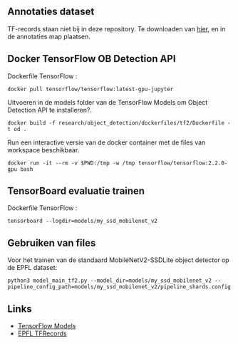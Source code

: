 
<!--- 
Hoofdtitel
==========

Requirements 
------------ 
Tensorflow 2.5
Python 3.8
Cuda 11.3
CuDNN = 8

--->


Annotaties dataset
------------------
TF-records staan niet bij in deze repository. Te downloaden van [hier](https://drive.google.com/drive/folders/148Ss13RS61af6KCZPEoF1SHUKJAEiDz9?usp=sharing), en in de annotaties map plaatsen.



Docker TensorFlow OB Detection API
----------------------------------
Dockerfile TensorFlow :
```
docker pull tensorflow/tensorflow:latest-gpu-jupyter
```

Uitvoeren in de models folder van de TensorFlow Models om Object Detection API te installeren?.
```
docker build -f research/object_detection/dockerfiles/tf2/Dockerfile -t od .
```

Run een interactive versie van de docker container met de files van workspace beschikbaar.
```
docker run -it --rm -v $PWD:/tmp -w /tmp tensorflow/tensorflow:2.2.0-gpu bash
```

TensorBoard evaluatie trainen
----------------------------------
Dockerfile TensorFlow :
```
tensorboard --logdir=models/my_ssd_mobilenet_v2
```

Gebruiken van files
-------------------
Voor het trainen van de standaard MobileNetV2-SSDLite object detector op de EPFL dataset: 

```
python3 model_main_tf2.py --model_dir=models/my_ssd_mobilenet_v2 --pipeline_config_path=models/my_ssd_mobilenet_v2/pipeline_shards.config
```

Links
-----
* [TensorFlow Models](https://github.com/tensorflow/models)
* [EPFL TFRecords](https://drive.google.com/drive/folders/148Ss13RS61af6KCZPEoF1SHUKJAEiDz9?usp=sharing)
